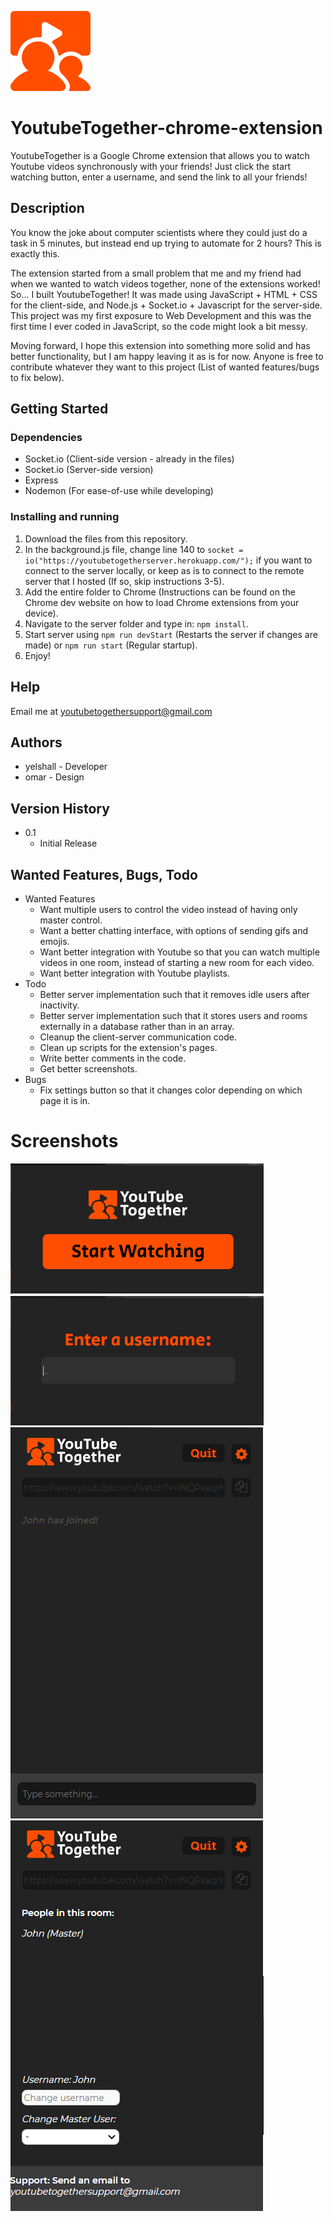 ![YoutubeTogether Logo](https://github.com/yelshall/YoutubeTogether-chrome-extension/blob/main/images/128logo.png)

# YoutubeTogether-chrome-extension

YoutubeTogether is a Google Chrome extension that allows you to watch Youtube videos synchronously with your friends! Just click the start watching button, enter a username, and send the link to all your friends! 

## Description

You know the joke about computer scientists where they could just do a task in 5 minutes, but instead end up trying to automate for 2 hours? This is exactly this. 

The extension started from a small problem that me and my friend had when we wanted to watch videos together, none of the extensions worked! So... I built YoutubeTogether! It was made using JavaScript + HTML + CSS for the client-side, and Node.js + Socket.io + Javascript for the server-side. This project was my first exposure to Web Development and this was the first time I ever coded in JavaScript, so the code might look a bit messy.

Moving forward, I hope this extension into something more solid and has better functionality, but I am happy leaving it as is for now. Anyone is free to contribute whatever they want to this project (List of wanted features/bugs to fix below).

## Getting Started

### Dependencies

* Socket.io (Client-side version - already in the files)
* Socket.io (Server-side version)
* Express
* Nodemon (For ease-of-use while developing)

### Installing and running

1. Download the files from this repository.
2. In the background.js file, change line 140 to `socket = io("https://youtubetogetherserver.herokuapp.com/");` if you want to connect to the server locally, or keep as is to connect to the remote server that I hosted (If so, skip instructions 3-5).
3. Add the entire folder to Chrome (Instructions can be found on the Chrome dev website on how to load Chrome extensions from your device).
4. Navigate to the server folder and type in: `npm install`.
5. Start server using `npm run devStart` (Restarts the server if changes are made) or `npm run start` (Regular startup).
6. Enjoy!

## Help

Email me at youtubetogethersupport@gmail.com

## Authors

* yelshall - Developer
* omar - Design

## Version History

* 0.1
    * Initial Release

## Wanted Features, Bugs, Todo
* Wanted Features
   * Want multiple users to control the video instead of having only master control.
   * Want a better chatting interface, with options of sending gifs and emojis.
   * Want better integration with Youtube so that you can watch multiple videos in one room, instead of starting a new room for each video.
   * Want better integration with Youtube playlists.
* Todo
   * Better server implementation such that it removes idle users after inactivity.
   * Better server implementation such that it stores users and rooms externally in a database rather than in an array.
   * Cleanup the client-server communication code.
   * Clean up scripts for the extension's pages.
   * Write better comments in the code.
   * Get better screenshots.
* Bugs
   * Fix settings button so that it changes color depending on which page it is in.

# Screenshots

![Startwatching screenshot](https://github.com/yelshall/YoutubeTogether-chrome-extension/blob/main/images/StartWatching.PNG)
![Enterusername screenshot](https://github.com/yelshall/YoutubeTogether-chrome-extension/blob/main/images/EnterUsername.PNG)
![Mainpage screenshot](https://github.com/yelshall/YoutubeTogether-chrome-extension/blob/main/images/MainPage.PNG)
![Settingspage screenshot](https://github.com/yelshall/YoutubeTogether-chrome-extension/blob/main/images/SettingsPage.PNG)

